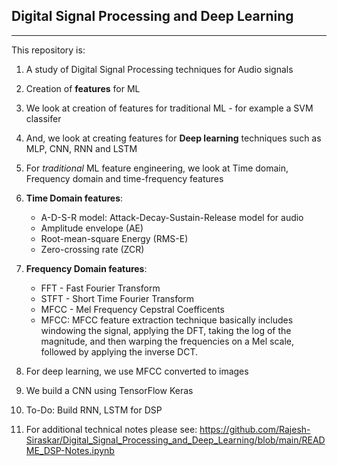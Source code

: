 ## Digital Signal Processing and Deep Learning
--------------------------------------------------------

This repository is:

1. A study of Digital Signal Processing techniques for Audio signals
2. Creation of **features** for ML
3. We look at creation of features for traditional ML - for example a SVM classifer
4. And, we look at creating features for **Deep learning** techniques such as MLP, CNN, RNN and LSTM
5. For _traditional_ ML feature engineering, we look at Time domain, Frequency domain and  time-frequency features

6. **Time Domain features**:
    - A-D-S-R model: Attack-Decay-Sustain-Release model for audio
    - Amplitude envelope (AE)
    - Root-mean-square Energy (RMS-E)
    - Zero-crossing rate (ZCR)

7. **Frequency Domain features**:
    - FFT - Fast Fourier Transform
    - STFT - Short Time Fourier Transform
    - MFCC - Mel Frequency Cepstral Coefficents
	- MFCC: MFCC feature extraction technique basically includes windowing the signal,
applying the DFT, taking the log of the magnitude, and then warping the frequencies
on a Mel scale, followed by applying the inverse DCT.
	
8. For deep learning, we use MFCC converted to images
9. We build a CNN using TensorFlow Keras
10. To-Do: Build RNN, LSTM for DSP

11. For additional technical notes please see: https://github.com/Rajesh-Siraskar/Digital_Signal_Processing_and_Deep_Learning/blob/main/README_DSP-Notes.ipynb

